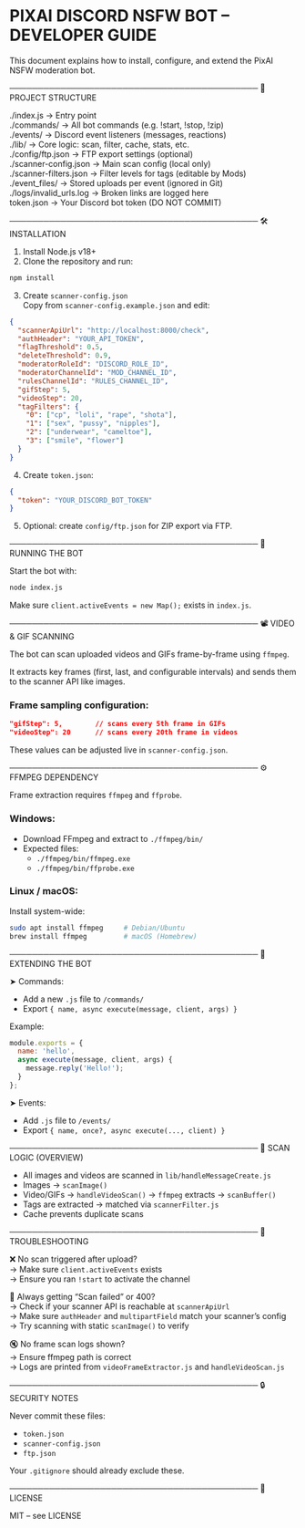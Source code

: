 # PIXAI DISCORD NSFW BOT – DEVELOPER GUIDE

This document explains how to install, configure, and extend the PixAI NSFW moderation bot.

────────────────────────────────────────────
🧱 PROJECT STRUCTURE

./index.js                → Entry point  
./commands/               → All bot commands (e.g. !start, !stop, !zip)  
./events/                 → Discord event listeners (messages, reactions)  
./lib/                    → Core logic: scan, filter, cache, stats, etc.  
./config/ftp.json         → FTP export settings (optional)  
./scanner-config.json     → Main scan config (local only)  
./scanner-filters.json    → Filter levels for tags (editable by Mods)  
./event_files/            → Stored uploads per event (ignored in Git)  
./logs/invalid_urls.log   → Broken links are logged here  
token.json                → Your Discord bot token (DO NOT COMMIT)

────────────────────────────────────────────
🛠️ INSTALLATION

1. Install Node.js v18+  
2. Clone the repository and run:

```bash
npm install
```

3. Create `scanner-config.json`  
   Copy from `scanner-config.example.json` and edit:

```json
{
  "scannerApiUrl": "http://localhost:8000/check",
  "authHeader": "YOUR_API_TOKEN",
  "flagThreshold": 0.5,
  "deleteThreshold": 0.9,
  "moderatorRoleId": "DISCORD_ROLE_ID",
  "moderatorChannelId": "MOD_CHANNEL_ID",
  "rulesChannelId": "RULES_CHANNEL_ID",
  "gifStep": 5,
  "videoStep": 20,
  "tagFilters": {
    "0": ["cp", "loli", "rape", "shota"],
    "1": ["sex", "pussy", "nipples"],
    "2": ["underwear", "cameltoe"],
    "3": ["smile", "flower"]
  }
}
```

4. Create `token.json`:

```json
{
  "token": "YOUR_DISCORD_BOT_TOKEN"
}
```

5. Optional: create `config/ftp.json` for ZIP export via FTP.

────────────────────────────────────────────
🚀 RUNNING THE BOT

Start the bot with:

```bash
node index.js
```

Make sure `client.activeEvents = new Map();` exists in `index.js`.

────────────────────────────────────────────
📽 VIDEO & GIF SCANNING

The bot can scan uploaded videos and GIFs frame-by-frame using `ffmpeg`.

It extracts key frames (first, last, and configurable intervals) and sends them to the scanner API like images.

### Frame sampling configuration:

```json
"gifStep": 5,        // scans every 5th frame in GIFs
"videoStep": 20      // scans every 20th frame in videos
```

These values can be adjusted live in `scanner-config.json`.

────────────────────────────────────────────
⚙️ FFMPEG DEPENDENCY

Frame extraction requires `ffmpeg` and `ffprobe`.

### Windows:

- Download FFmpeg and extract to `./ffmpeg/bin/`
- Expected files:
  - `./ffmpeg/bin/ffmpeg.exe`
  - `./ffmpeg/bin/ffprobe.exe`

### Linux / macOS:

Install system-wide:

```bash
sudo apt install ffmpeg     # Debian/Ubuntu
brew install ffmpeg         # macOS (Homebrew)
```

────────────────────────────────────────────
🧹 EXTENDING THE BOT

➤ Commands:

- Add a new `.js` file to `/commands/`
- Export `{ name, async execute(message, client, args) }`

Example:

```js
module.exports = {
  name: 'hello',
  async execute(message, client, args) {
    message.reply('Hello!');
  }
};
```

➤ Events:

- Add `.js` file to `/events/`
- Export `{ name, once?, async execute(..., client) }`

────────────────────────────────────────────
🧠 SCAN LOGIC (OVERVIEW)

- All images and videos are scanned in `lib/handleMessageCreate.js`
- Images → `scanImage()`  
- Video/GIFs → `handleVideoScan()` → `ffmpeg` extracts → `scanBuffer()`
- Tags are extracted → matched via `scannerFilter.js`
- Cache prevents duplicate scans

────────────────────────────────────────────
🧪 TROUBLESHOOTING

❌ No scan triggered after upload?  
→ Make sure `client.activeEvents` exists  
→ Ensure you ran `!start` to activate the channel

📛 Always getting “Scan failed” or 400?  
→ Check if your scanner API is reachable at `scannerApiUrl`  
→ Make sure `authHeader` and `multipartField` match your scanner’s config  
→ Try scanning with static `scanImage()` to verify

🔇 No frame scan logs shown?  
→ Ensure ffmpeg path is correct  
→ Logs are printed from `videoFrameExtractor.js` and `handleVideoScan.js`

────────────────────────────────────────────
🔒 SECURITY NOTES

Never commit these files:

- `token.json`
- `scanner-config.json`
- `ftp.json`

Your `.gitignore` should already exclude these.

────────────────────────────────────────────
📜 LICENSE

MIT – see LICENSE
